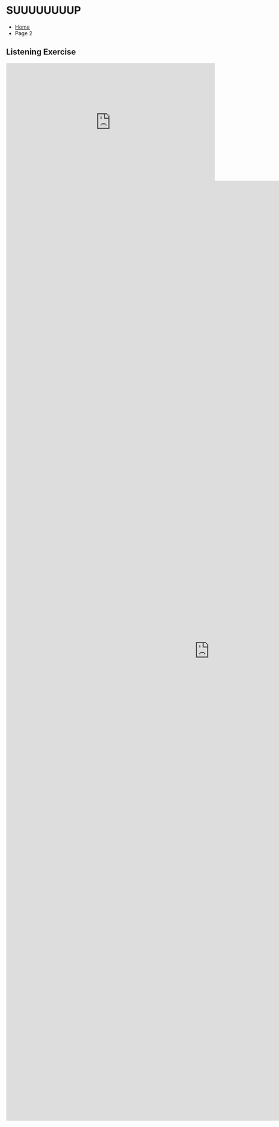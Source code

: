 <h1> SUUUUUUUUP </h1>

<ul class="breadcrumb">
  <li><a href="https://luciapusateri.github.io/test/index.html">Home</a></li>
  <li>Page 2</li>
</ul>

<h2> Listening Exercise </h2>

<iframe width="560" height="315" src="https://www.youtube.com/embed/e-ORhEE9VVg?rel=0" frameborder="0" allowfullscreen></iframe>

<iframe src="https://h5p.org/h5p/embed/136136" width="1090" height="2521" frameborder="0" allowfullscreen="allowfullscreen"></iframe><script src="https://h5p.org/sites/all/modules/h5p/library/js/h5p-resizer.js" charset="UTF-8"></script>

